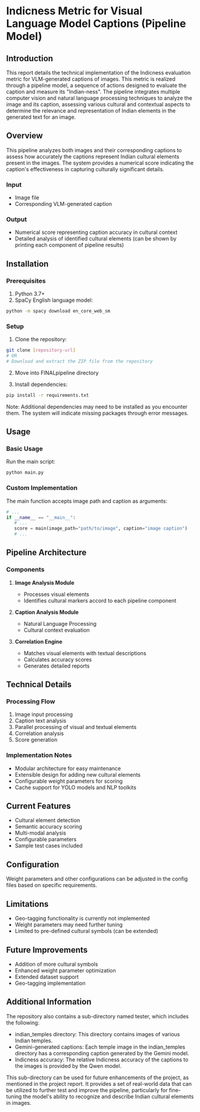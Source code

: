 # Indicness Metric for Visual Language Model Captions (Pipeline Model)

## Introduction

This report details the technical implementation of the Indicness evaluation metric for VLM-generated
captions of images. This metric is realized through a pipeline model, a sequence of actions designed to
evaluate the caption and measure its "Indian-ness". The pipeline integrates multiple computer vision and
natural language processing techniques to analyze the image and its caption, assessing various cultural
and contextual aspects to determine the relevance and representation of Indian elements in the generated
text for an image.

## Overview

This pipeline analyzes both images and their corresponding captions to assess how accurately the captions represent Indian cultural elements present in the images. The system provides a numerical score indicating the caption's effectiveness in capturing culturally significant details.

### Input
- Image file
- Corresponding VLM-generated caption

### Output
- Numerical score representing caption accuracy in cultural context
- Detailed analysis of identified cultural elements (can be shown by printing each component of pipeline results)

## Installation

### Prerequisites

1. Python 3.7+
2. SpaCy English language model:
```bash
python -m spacy download en_core_web_sm
```


### Setup

1. Clone the repository:
```bash
git clone [repository-url]
# OR
# Download and extract the ZIP file from the repository
```
2. Move into FINALpipeline directory

3. Install dependencies:
```bash
pip install -r requirements.txt
```

Note: Additional dependencies may need to be installed as you encounter them. The system will indicate missing packages through error messages.

## Usage

### Basic Usage

Run the main script:
```python
python main.py
```

### Custom Implementation

The main function accepts image path and caption as arguments:
```python
# ...
if __name__ == "__main__":
   # ...
   score = main(image_path="path/to/image", caption="image caption")
   # ...
```

## Pipeline Architecture

### Components

1. **Image Analysis Module**
   - Processes visual elements
   - Identifies cultural markers accord to each pipeline component

2. **Caption Analysis Module**
   - Natural Language Processing
   - Cultural context evaluation

3. **Correlation Engine**
   - Matches visual elements with textual descriptions
   - Calculates accuracy scores
   - Generates detailed reports

## Technical Details

### Processing Flow

1. Image input processing
2. Caption text analysis
3. Parallel processing of visual and textual elements
4. Correlation analysis
5. Score generation

### Implementation Notes

- Modular architecture for easy maintenance
- Extensible design for adding new cultural elements
- Configurable weight parameters for scoring
- Cache support for YOLO models and NLP toolkits

## Current Features

- Cultural element detection
- Semantic accuracy scoring
- Multi-modal analysis
- Configurable parameters
- Sample test cases included

## Configuration

Weight parameters and other configurations can be adjusted in the config files based on specific requirements.

## Limitations

- Geo-tagging functionality is currently not implemented
- Weight parameters may need further tuning
- Limited to pre-defined cultural symbols (can be extended)

## Future Improvements

- Addition of more cultural symbols
- Enhanced weight parameter optimization
- Extended dataset support
- Geo-tagging implementation

## Additional Information
The repository also contains a sub-directory named tester, which includes the following:

- indian_temples directory: This directory contains images of various Indian temples.
- Gemini-generated captions: Each temple image in the indian_temples directory has a corresponding caption generated by the Gemini model.
- Indicness accuracy: The relative Indicness accuracy of the captions to the images is provided by the Qwen model.

This sub-directory can be used for future enhancements of the project, as mentioned in the project report. It provides a set of real-world data that can be utilized to further test and improve the pipeline, particularly for fine-tuning the model's ability to recognize and describe Indian cultural elements in images.


